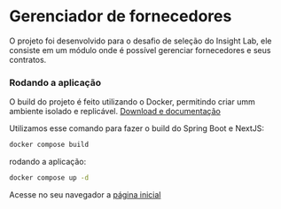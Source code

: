 # Gerenciador de fornecedores

O projeto foi desenvolvido para o desafio de seleção do Insight Lab, ele consiste em um módulo onde é possível gerenciar fornecedores e seus contratos.

### Rodando a aplicação

O build do projeto é feito utilizando o Docker, permitindo criar umm ambiente isolado e replicável.
[Download e documentação](https://www.docker.com/)

Utilizamos esse comando para fazer o build do Spring Boot e NextJS:

```bash
docker compose build
```

rodando a aplicação:

```bash
docker compose up -d
```

Acesse no seu navegador a [página inicial](http://localhost:3000) 
